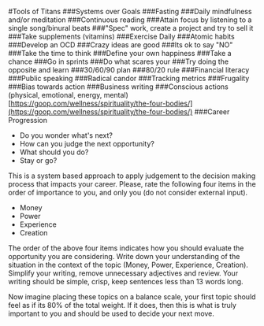 #Tools of Titans
###Systems over Goals
###Fasting
###Daily mindfulness and/or meditation
###Continuous reading
###Attain focus by listening to a single song/binural beats
###"Spec" work, create a project and try to sell it
###Take supplements (vitamins)
###Exercise Daily
###Atomic habits
###Develop an OCD
###Crazy ideas are good
###Its ok to say "NO"
###Take the time to think
###Define your own happiness
###Take a chance
###Go in sprints
###Do what scares your
###Try doing the opposite and learn
###30/60/90 plan
###80/20 rule
###Financial literacy
###Public speaking
###Radical candor
###Tracking metrics
###Frugality
###Bias towards action
###Business writing
###Conscious actions (physical, emotional, energy, mental)
  [https://goop.com/wellness/spirituality/the-four-bodies/](https://goop.com/wellness/spirituality/the-four-bodies/)
###Career Progression
- Do you wonder what's next?  
- How can you judge the next opportunity?
- What should you do?
- Stay or go?

This is a system based approach to apply judgement to the decision making process that impacts your career.  Please, rate the following four items in the order of importance to you, and only you (do not consider external input).

- Money
- Power
- Experience
- Creation

The order of the above four items indicates how you should evaluate the opportunity you are considering.  Write down your understanding of the situation in the context of the topic (Money, Power, Experience, Creation).  Simplify your writing, remove unnecessary adjectives and review.  Your writing should be simple, crisp, keep sentences less than 13 words long.  

Now imagine placing these topics on a balance scale, your first topic should feel as if its 80% of the total weight.  If it does, then this is what is truly  important to you and should be used to decide your next move.
